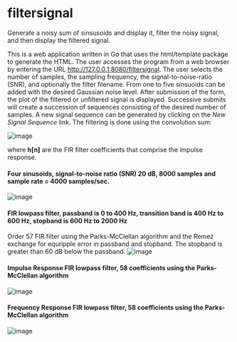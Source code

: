 # filtersignal
Generate a noisy sum of sinsusoids and display it, filter the noisy signal, and then display the filtered signal.

This is a web application written in Go that uses the html/template package to generate the HTML.  The user accesses
the program from a web browser by entering the URL http://127.0.0.1:8080/filtersignal.  The user selects the number of 
samples, the sampling frequency, the signal-to-noise-ratio (SNR), and optionally the filter filename.  From one to five
sinsuoids can be added with the desired Gaussian noise level.  After submission of the form, the plot of the filtered or 
unfiltered signal is displayed.  Successive submits will create a succession of sequences consisting of the desired number
of samples.  A new signal sequence can be generated by clicking on the <i>New Signal Sequence</i> link.  The filtering is 
done using the convolution sum:

![image](https://github.com/thomasteplick/filtersignal/assets/117768679/dc066abd-bff4-4be0-a4c4-057d88a714d2)

where <b>h[n]</b> are the FIR filter coefficients that comprise the impulse response.

<h4>Four sinusoids, signal-to-noise ratio (SNR) 20 dB, 8000 samples and sample rate = 4000 samples/sec.</h4>

![image](https://github.com/thomasteplick/filtersignal/assets/117768679/2fe72dd0-500d-4c7a-88e2-1d4275284173)

<h4>FIR lowpass filter, passband is 0 to 400 Hz, transition band is 400 Hz to 600 Hz, stopband is 600 Hz to 2000 Hz</h4>

Order 57 FIR filter using the Parks-McClellan algorithm and the Remez exchange for equripple error in passband and stopband.
The stopband is greater than 60 dB below the passband.
![image](https://github.com/thomasteplick/filtersignal/assets/117768679/321c8041-0511-455e-bc86-6ba0601b9651)

<h4>Impulse Response FIR lowpass filter, 58 coefficients using the Parks-McClellan algorithm</h4>
  
![image](https://github.com/thomasteplick/filtersignal/assets/117768679/5a839f6f-e0f1-45a7-bcfc-261710f484cb)
  
<h4>Frequency Response FIR lowpass filter, 58 coefficients using the Parks-McClellan algorithm</h4>

![image](https://github.com/thomasteplick/filtersignal/assets/117768679/71ad7b4b-8fd0-4302-b1e5-ceecd9f847dd)

